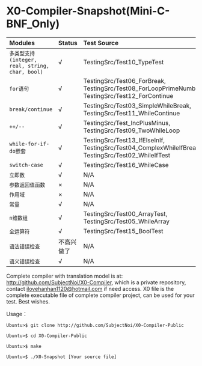 # X0-Compiler-Snapshot(Mini-C-BNF_Only)

| **Modules** | **Status** | **Test Source** |
| :------------- | :------------- | :------------- |
| `多类型支持(integer, real, string, char, bool)` | √ | TestingSrc/Test10_TypeTest |
| `for语句` | √ |  TestingSrc/Test06_ForBreak, TestingSrc/Test08_ForLoopPrimeNumber, TestingSrc/Test12_ForContinue |
| `break/continue` | √ | TestingSrc/Test03_SimpleWhileBreak, TestingSrc/Test11_WhileContinue |
| `++/--` | √ | TestingSrc/Test_IncPlusMinus, TestingSrc/Test09_TwoWhileLoop |
| `while-for-if-do嵌套` | √ | TestingSrc/Test13_IfElseInIf, TestingSrc/Test04_ComplexWhileIfBreak, TestingSrc/Test02_WhileIfTest |
| `switch-case` | √ | TestingSrc/Test16_WhileCase |
| `立即数` | √ | N/A |
| `参数返回值函数` | × | N/A |
| `作用域` | × | N/A |
| `常量` | √ | N/A |
| `n维数组` | √ | TestingSrc/Test00_ArrayTest, TestingSrc/Test05_WhileArray |
| `全运算符` | √ | TestingSrc/Test15_BoolTest |
| `语法错误检查` | 不高兴做了 | N/A |
| `语义错误检查` | √ | N/A |

Complete compiler with translation model is at: http://github.com/SubjectNoi/X0-Compiler, which is a private repository, contact ilovehanhan1120@hotmail.com if need access. X0 file is the complete executable file of complete compiler project, can be used for your test. Best wishes. 

Usage：

```
Ubuntu>$ git clone http://github.com/SubjectNoi/X0-Compiler-Public
```
```
Ubuntu>$ cd X0-Compiler-Public
```
```
Ubuntu>$ make
```
```
Ubuntu>$ ./X0-Snapshot [Your source file]
```
